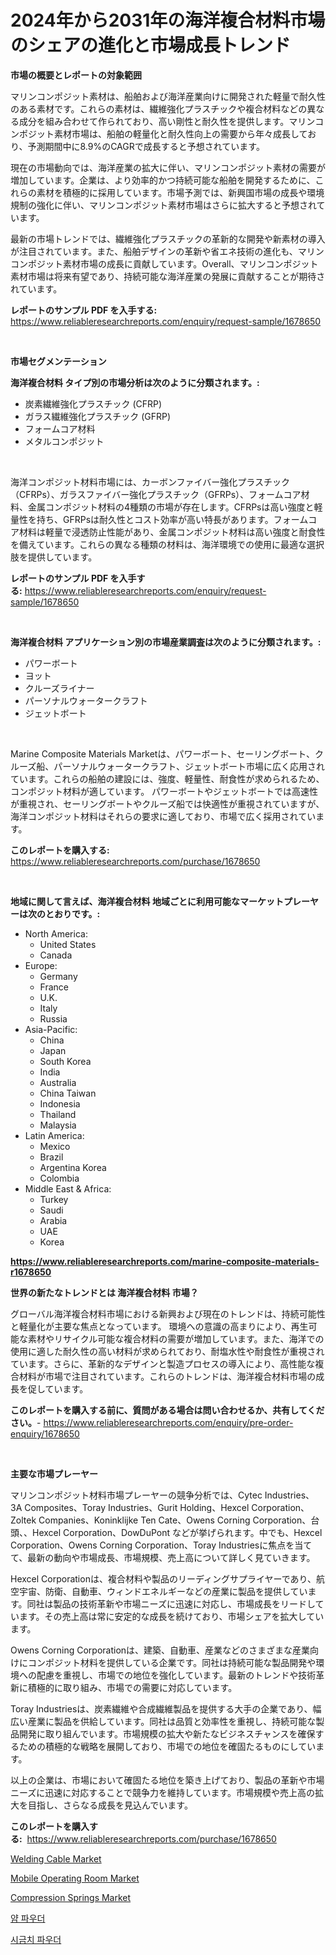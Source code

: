 <p><h1>2024年から2031年の海洋複合材料市場のシェアの進化と市場成長トレンド</h1></p><p><strong>市場の概要とレポートの対象範囲</strong></p>
<p><p>マリンコンポジット素材は、船舶および海洋産業向けに開発された軽量で耐久性のある素材です。これらの素材は、繊維強化プラスチックや複合材料などの異なる成分を組み合わせて作られており、高い剛性と耐久性を提供します。マリンコンポジット素材市場は、船舶の軽量化と耐久性向上の需要から年々成長しており、予測期間中に8.9%のCAGRで成長すると予想されています。</p><p>現在の市場動向では、海洋産業の拡大に伴い、マリンコンポジット素材の需要が増加しています。企業は、より効率的かつ持続可能な船舶を開発するために、これらの素材を積極的に採用しています。市場予測では、新興国市場の成長や環境規制の強化に伴い、マリンコンポジット素材市場はさらに拡大すると予想されています。</p><p>最新の市場トレンドでは、繊維強化プラスチックの革新的な開発や新素材の導入が注目されています。また、船舶デザインの革新や省エネ技術の進化も、マリンコンポジット素材市場の成長に貢献しています。Overall、マリンコンポジット素材市場は将来有望であり、持続可能な海洋産業の発展に貢献することが期待されています。</p></p>
<p><strong>レポートのサンプル PDF を入手する:</strong> <a href="https://www.reliableresearchreports.com/enquiry/request-sample/1678650">https://www.reliableresearchreports.com/enquiry/request-sample/1678650</a></p>
<p>&nbsp;</p>
<p><strong>市場セグメンテーション</strong></p>
<p><strong>海洋複合材料 タイプ別の市場分析は次のように分類されます。:</strong></p>
<p><ul><li>炭素繊維強化プラスチック (CFRP)</li><li>ガラス繊維強化プラスチック (GFRP)</li><li>フォームコア材料</li><li>メタルコンポジット</li></ul></p>
<p>&nbsp;</p>
<p><p>海洋コンポジット材料市場には、カーボンファイバー強化プラスチック（CFRPs）、ガラスファイバー強化プラスチック（GFRPs）、フォームコア材料、金属コンポジット材料の4種類の市場が存在します。CFRPsは高い強度と軽量性を持ち、GFRPsは耐久性とコスト効率が高い特長があります。フォームコア材料は軽量で浸透防止性能があり、金属コンポジット材料は高い強度と耐食性を備えています。これらの異なる種類の材料は、海洋環境での使用に最適な選択肢を提供しています。</p></p>
<p><strong>レポートのサンプル PDF を入手する:</strong>&nbsp;<a href="https://www.reliableresearchreports.com/enquiry/request-sample/1678650">https://www.reliableresearchreports.com/enquiry/request-sample/1678650</a></p>
<p>&nbsp;</p>
<p><strong> 海洋複合材料 アプリケーション別の市場産業調査は次のように分類されます。:</strong></p>
<p><ul><li>パワーボート</li><li>ヨット</li><li>クルーズライナー</li><li>パーソナルウォータークラフト</li><li>ジェットボート</li></ul></p>
<p>&nbsp;</p>
<p><p>Marine Composite Materials Marketは、パワーボート、セーリングボート、クルーズ船、パーソナルウォータークラフト、ジェットボート市場に広く応用されています。これらの船舶の建設には、強度、軽量性、耐食性が求められるため、コンポジット材料が適しています。 パワーボートやジェットボートでは高速性が重視され、セーリングボートやクルーズ船では快適性が重視されていますが、海洋コンポジット材料はそれらの要求に適しており、市場で広く採用されています。</p></p>
<p><strong>このレポートを購入する:</strong>&nbsp; <a href="https://www.reliableresearchreports.com/purchase/1678650">https://www.reliableresearchreports.com/purchase/1678650</a></p>
<p>&nbsp;</p>
<p><strong>地域に関して言えば、海洋複合材料 地域ごとに利用可能なマーケットプレーヤーは次のとおりです。:</strong></p>
<p><ul>
    <li>
        North America:
        <ul>
            <li>United States</li>
            <li>Canada</li>
        </ul>
    </li>
    <li>
        Europe:
        <ul>
            <li>Germany</li>
            <li>France</li>
            <li>U.K.</li>
            <li>Italy</li>
            <li>Russia</li>
        </ul>
    </li>
    <li>
        Asia-Pacific:
        <ul>
            <li>China</li>
            <li>Japan</li>
            <li>South Korea</li>
            <li>India</li>
            <li>Australia</li>
            <li>China Taiwan</li>
            <li>Indonesia</li>
            <li>Thailand</li>
            <li>Malaysia</li>
        </ul>
    </li>
    <li>
        Latin America:
        <ul>
            <li>Mexico</li>
            <li>Brazil</li>
            <li>Argentina Korea</li>
            <li>Colombia</li>
        </ul>
    </li>
    <li>
        Middle East & Africa:
        <ul>
            <li>Turkey</li>
            <li>Saudi</li>
            <li>Arabia</li>
            <li>UAE</li>
            <li>Korea</li>
        </ul>
    </li>
    </ul></p>
<p><strong><a href="https://www.reliableresearchreports.com/marine-composite-materials-r1678650">https://www.reliableresearchreports.com/marine-composite-materials-r1678650</a></strong>&nbsp;</p>
<p><strong>世界の新たなトレンドとは 海洋複合材料 市場？</strong></p>
<p><p>グローバル海洋複合材料市場における新興および現在のトレンドは、持続可能性と軽量化が主要な焦点となっています。 環境への意識の高まりにより、再生可能な素材やリサイクル可能な複合材料の需要が増加しています。また、海洋での使用に適した耐久性の高い材料が求められており、耐塩水性や耐食性が重視されています。さらに、革新的なデザインと製造プロセスの導入により、高性能な複合材料が市場で注目されています。これらのトレンドは、海洋複合材料市場の成長を促しています。</p></p>
<p><strong>このレポートを購入する前に、質問がある場合は問い合わせるか、共有してください。</strong>- <a href="https://www.reliableresearchreports.com/enquiry/pre-order-enquiry/1678650">https://www.reliableresearchreports.com/enquiry/pre-order-enquiry/1678650</a></p>
<p>&nbsp;</p>
<p><strong>主要な市場プレーヤー</strong></p>
<p><p>マリンコンポジット材料市場プレーヤーの競争分析では、Cytec Industries、3A Composites、Toray Industries、Gurit Holding、Hexcel Corporation、Zoltek Companies、Koninklijke Ten Cate、Owens Corning Corporation、台頭、、Hexcel Corporation、DowDuPont などが挙げられます。中でも、Hexcel Corporation、Owens Corning Corporation、Toray Industriesに焦点を当てて、最新の動向や市場成長、市場規模、売上高について詳しく見ていきます。</p><p>Hexcel Corporationは、複合材料や製品のリーディングサプライヤーであり、航空宇宙、防衛、自動車、ウィンドエネルギーなどの産業に製品を提供しています。同社は製品の技術革新や市場ニーズに迅速に対応し、市場成長をリードしています。その売上高は常に安定的な成長を続けており、市場シェアを拡大しています。</p><p>Owens Corning Corporationは、建築、自動車、産業などのさまざまな産業向けにコンポジット材料を提供している企業です。同社は持続可能な製品開発や環境への配慮を重視し、市場での地位を強化しています。最新のトレンドや技術革新に積極的に取り組み、市場での需要に対応しています。</p><p>Toray Industriesは、炭素繊維や合成繊維製品を提供する大手の企業であり、幅広い産業に製品を供給しています。同社は品質と効率性を重視し、持続可能な製品開発に取り組んでいます。市場規模の拡大や新たなビジネスチャンスを確保するための積極的な戦略を展開しており、市場での地位を確固たるものにしています。</p><p>以上の企業は、市場において確固たる地位を築き上げており、製品の革新や市場ニーズに迅速に対応することで競争力を維持しています。市場規模や売上高の拡大を目指し、さらなる成長を見込んでいます。</p></p>
<p><strong>このレポートを購入する:</strong>&nbsp;&nbsp;<a href="https://www.reliableresearchreports.com/purchase/1678650">https://www.reliableresearchreports.com/purchase/1678650</a></p>
<p><p><a href="https://natural-crush-b99.notion.site/Welding-Cable-Market-Size-Reveals-the-Best-Marketing-Channels-In-Global-Industry-1666d5eea31b4c33a5a2d2f3e31309ac">Welding Cable Market</a></p><p><a href="https://github.com/Krish2023na/Market-Research-Report-List-3/blob/main/mobile-operating-room-market.md">Mobile Operating Room Market</a></p><p><a href="https://view.publitas.com/reportprime-1/compression-springs-market-trends-and-market-analysis-forecasted-for-period-2024-2031/">Compression Springs Market</a></p><p><a href="https://github.com/vs10l4sfg5c/Market-Research-Report-List-1/blob/main/310996122036.md">얌 파우더</a></p><p><a href="https://github.com/Skyleitney456456/Market-Research-Report-List-1/blob/main/767545822038.md">시금치 파우더</a></p></p>